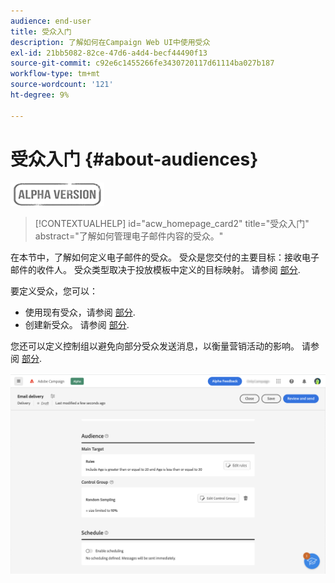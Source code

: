 ```yaml
---
audience: end-user
title: 受众入门
description: 了解如何在Campaign Web UI中使用受众
exl-id: 21bb5082-82ce-47d6-a4d4-becf44490f13
source-git-commit: c92e6c1455266fe3430720117d61114ba027b187
workflow-type: tm+mt
source-wordcount: '121'
ht-degree: 9%

---
```


# 受众入门 {#about-audiences}

![](../assets/do-not-localize/badge.png)

>[!CONTEXTUALHELP]
>id="acw_homepage_card2"
>title="受众入门"
>abstract="了解如何管理电子邮件内容的受众。"

<!--
Audience only created for the delivery, not available later-->


<!--
Three ways:
* existing audience

Campaign or AEP Audiences

* create new on the fly

query like AEP segment builder (same component with campaign data)

* import from file

show use case with a new audience creation (or import from file?)

control groups like acc: exract, random, based on attribute
-->

在本节中，了解如何定义电子邮件的受众。 受众是您交付的主要目标：接收电子邮件的收件人。 受众类型取决于投放模板中定义的目标映射。 请参阅 [部分](../email/create-email.md).

要定义受众，您可以：

* 使用现有受众，请参阅 [部分](add-audience.md).
* 创建新受众。 请参阅 [部分](segment-builder.md).

您还可以定义控制组以避免向部分受众发送消息，以衡量营销活动的影响。 请参阅 [部分](control-group.md).

![](assets/about-audience.png)
